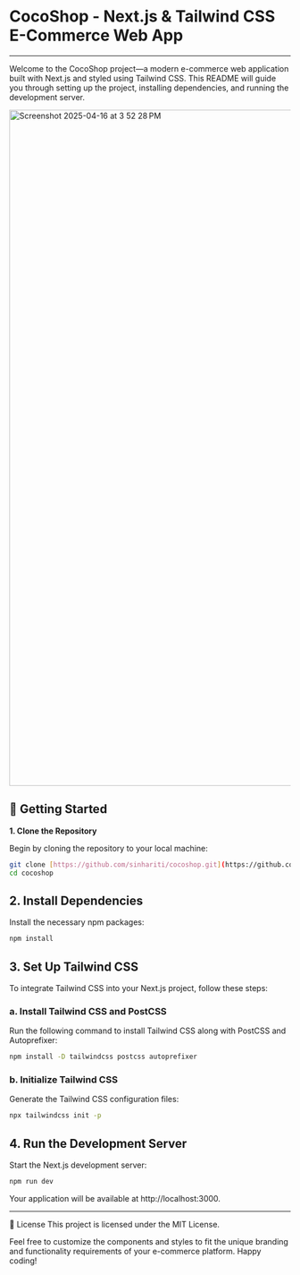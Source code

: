 # CocoShop - Next.js & Tailwind CSS E-Commerce Web App
---
Welcome to the CocoShop project—a modern e-commerce web application built with Next.js and styled using Tailwind CSS. This README will guide you through setting up the project, installing dependencies, and running the development server.

<img width="1208" alt="Screenshot 2025-04-16 at 3 52 28 PM" src="https://github.com/user-attachments/assets/eb297bcb-169f-473d-995e-1c71688ff70f" />

## 🚀 Getting Started

**1. Clone the Repository**

Begin by cloning the repository to your local machine:

```bash
git clone [https://github.com/sinhariti/cocoshop.git](https://github.com/sinhariti/cocoshop.git)
cd cocoshop
```

## 2. Install Dependencies

Install the necessary npm packages:

```bash
npm install
```

## 3. Set Up Tailwind CSS

To integrate Tailwind CSS into your Next.js project, follow these steps:

### a. Install Tailwind CSS and PostCSS

Run the following command to install Tailwind CSS along with PostCSS and Autoprefixer:

```bash
npm install -D tailwindcss postcss autoprefixer
```

### b. Initialize Tailwind CSS

Generate the Tailwind CSS configuration files:

```Bash
npx tailwindcss init -p
```

## 4. Run the Development Server

Start the Next.js development server:

```Bash
npm run dev
```
Your application will be available at http://localhost:3000.


---
📄 License
This project is licensed under the MIT License.

Feel free to customize the components and styles to fit the unique branding and functionality requirements of your e-commerce platform. Happy coding!
  
